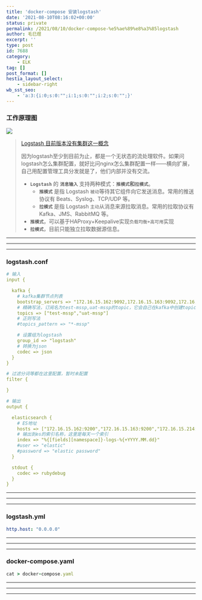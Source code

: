 ```yaml
---
title: 'docker-compose 安装logstash'
date: '2021-08-10T08:16:02+00:00'
status: private
permalink: /2021/08/10/docker-compose-%e5%ae%89%e8%a3%85logstash
author: 毛巳煜
excerpt: ''
type: post
id: 7688
category:
    - ELK
tag: []
post_format: []
hestia_layout_select:
    - sidebar-right
wb_sst_seo:
    - 'a:3:{i:0;s:0:"";i:1;s:0:"";i:2;s:0:"";}'
---
```

### 工作原理图

[![](http://qiniu.dev-share.top/image/Logstash.png)](http://qiniu.dev-share.top/image/Logstash.png)

> [Logstash 目前版本没有集群这一概念](https://elasticsearch.cn/question/5399)
> 
>  因为logstash至少到目前为止，都是一个无状态的流处理软件。如果问logstash怎么集群配置，就好比问nginx怎么集群配置一样——横向扩展，自己用配置管理工具分发就是了，他们内部并没有交流。
> 
> - **`Logstash`** 的 **`消息输入`** 支持两种模式：**`推模式`和`拉模式`**。 
>   - **`推模式`** 是指 Logstash `被动`等待其它组件向它发送消息。常用的推送协议有 Beats、Syslog、TCP/UDP 等。
>   - **`拉模式`** 是指 Logstash `主动`从消息来源拉取消息。常用的拉取协议有 Kafka、JMS、RabbitMQ 等。
> - **`推模式`**，可以基于HAProxy+Keepalive实现`负载均衡+高可用`实现
> - **`拉模式`**，目前只能独立拉取数据源信息。

- - - - - -

- - - - - -

- - - - - -

### logstash.conf

```yaml
# 输入
input {

  kafka {
    # kafka集群节点列表
    bootstrap_servers => "172.16.15.162:9092,172.16.15.163:9092,172.16.15.214:9092"
    # 精确写法，订阅名为test-mssp,uat-mssp的topic，它会自己在kafka中创建topic
    topics => ["test-mssp","uat-mssp"]
    # 正则写法
    #topics_pattern => "*-mssp"

    # 设置组为logstash
    group_id => "logstash"
    # 转换为json
    codec => json
  }
}

# 过滤分词等都在这里配置，暂时未配置
filter {

}

# 输出
output {

  elasticsearch {
    # ES地址
    hosts => ["172.16.15.162:9200","172.16.15.163:9200","172.16.15.214:9200"]
    # 输出到es的索引名称，这里是每天一个索引
    index => "%{[fields][namespace]}-logs-%{+YYYY.MM.dd}"
    #user => "elastic"
    #password => "elastic password"
  }

  stdout {
    codec => rubydebug
  }
}


```

- - - - - -

- - - - - -

- - - - - -

### logstash.yml

```yaml
http.host: "0.0.0.0"

```

- - - - - -

- - - - - -

- - - - - -

### docker-compose.yaml

```ruby
cat > docker-compose.yaml 
```

- - - - - -

- - - - - -

- - - - - -